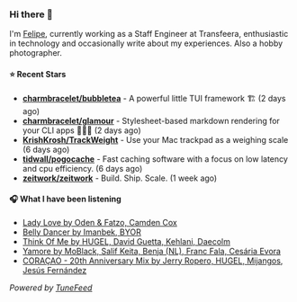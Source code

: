 ### Hi there 👋

I'm [Felipe](https://felipevm.com), currently working as a Staff Engineer at Transfeera, enthusiastic in technology and occasionally write about my experiences. Also a hobby photographer.

#### ⭐ Recent Stars
- **[charmbracelet/bubbletea](https://github.com/charmbracelet/bubbletea)** - A powerful little TUI framework 🏗 (2 days ago)
- **[charmbracelet/glamour](https://github.com/charmbracelet/glamour)** - Stylesheet-based markdown rendering for your CLI apps 💇🏻‍♀️ (2 days ago)
- **[KrishKrosh/TrackWeight](https://github.com/KrishKrosh/TrackWeight)** - Use your Mac trackpad as a weighing scale (6 days ago)
- **[tidwall/pogocache](https://github.com/tidwall/pogocache)** - Fast caching software with a focus on low latency and cpu efficiency. (6 days ago)
- **[zeitwork/zeitwork](https://github.com/zeitwork/zeitwork)** - Build. Ship. Scale. (1 week ago)

#### 🎧 What I have been listening
- [Lady Love by Oden &amp; Fatzo, Camden Cox](https://open.spotify.com/track/4YvoBTTCWFCus0R5pFPN9S)
- [Belly Dancer by Imanbek, BYOR](https://open.spotify.com/track/7fZBQnc0zXwVybgCIrQQil)
- [Think Of Me by HUGEL, David Guetta, Kehlani, Daecolm](https://open.spotify.com/track/3RvkuiK2x5BlSQWYqTYjIS)
- [Yamore by MoBlack, Salif Keita, Benja (NL), Franc Fala, Cesária Evora](https://open.spotify.com/track/480j122Gpi252OIfy4SNzm)
- [CORAÇAO - 20th Anniversary Mix by Jerry Ropero, HUGEL, Mijangos, Jesús Fernández](https://open.spotify.com/track/2KVAO2OAH6a9Tr2DqYL65g)

_Powered by [TuneFeed](https://tunefeed.app?ref=github.com)_

